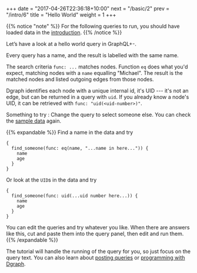 +++
date = "2017-04-26T22:36:18+10:00"
next = "/basic/2"
prev = "/intro/6"
title = "Hello World"
weight = 1
+++

{{% notice "note" %}}
  For the following queries to run, you should have loaded data in the [introduction](/intro/3/).
{{% /notice %}}

Let’s have a look at a hello world query in GraphQL+-.

Every query has a name, and the result is labelled with the same name.

The search criteria `func: ...` matches nodes.  Function `eq` does what you'd expect, matching nodes with a `name` equalling "Michael".  The result is the matched nodes
and listed outgoing edges from those nodes.  

Dgraph identifies each node with a unique internal id, it's UID --- it's not an edge, but can be returned in a query with `uid`.  If you already know a node's UID, it can be retrieved with `func: "uid(<uid-number>)"`.

Something to try : Change the query to select someone else.
You can check the [sample data](/intro/4) again.

{{% expandable %}}
Find a name in the data and try
```
{
  find_someone(func: eq(name, "...name in here...")) {
    name
    age
  }
}
```
Or look at the `UID`s in the data and try
```
{
  find_someone(func: uid(...uid number here...)) {
    name
    age
  }
}
```
You can edit the queries and try whatever you like.  When there are
answers like this, cut and paste them into the query panel, then edit and
run them.
{{% /expandable %}}

The tutorial will handle the running of the query for you, so
just focus on the query text.  You can also learn about [posting
queries](https://docs.dgraph.io/get-started/#step-5-run-some-queries) or [programming with Dgraph](https://docs.dgraph.io/clients/).
